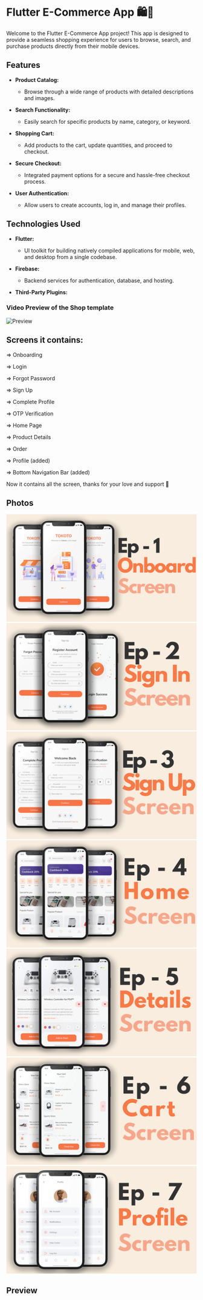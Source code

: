 # Flutter E-Commerce App 🛍️📱

Welcome to the Flutter E-Commerce App project! This app is designed to provide a seamless shopping experience for users to browse, search, and purchase products directly from their mobile devices.

## Features

- **Product Catalog:**
  - Browse through a wide range of products with detailed descriptions and images.

- **Search Functionality:**
  - Easily search for specific products by name, category, or keyword.

- **Shopping Cart:**
  - Add products to the cart, update quantities, and proceed to checkout.

- **Secure Checkout:**
  - Integrated payment options for a secure and hassle-free checkout process.

- **User Authentication:**
  - Allow users to create accounts, log in, and manage their profiles.

## Technologies Used

- **Flutter:**
  - UI toolkit for building natively compiled applications for mobile, web, and desktop from a single codebase.

- **Firebase:**
  - Backend services for authentication, database, and hosting.

- **Third-Party Plugins:**


### Video Preview of the Shop template

![Preview](/intro.gif)

## Screens it contains:

=> Onboarding

=> Login

=> Forgot Password

=> Sign Up

=> Complete Profile

=> OTP Verification

=> Home Page

=> Product Details

=> Order

=> Profile (added)

=> Bottom Navigation Bar (added)

Now it contains all the screen, thanks for your love and support 🙏 

## Photos
![Preview](/1.png)
![Preview](2.png)
![Preview](3.png)
![Preview](4.png)
![Preview](5.png)
![Preview](6.png)
![Preview](7.png)

## Preview
